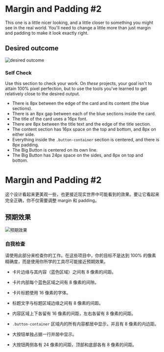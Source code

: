 # Margin and Padding #2

This one is a little nicer looking, and a little closer to something you might see in the real world. You'll need to change a little more than just margin and padding to make it look exactly right.

## Desired outcome
![desired outcome](./desired-outcome.png)

### Self Check
Use this section to check your work. On _these_ projects, your goal isn't to attain 100% pixel perfection, but to use the tools you've learned to get relatively close to the desired output.

- There is 8px between the edge of the card and its content (the blue sections).
- There is an 8px gap between each of the blue sections inside the card.
- The title of the card uses a 16px font.
- There are 8px between the title text and the edge of the title section.
- The content section has 16px space on the top and bottom, and 8px on either side.
- Everything inside the `.button-container` section is centered, and there is 8px padding.
- The Big Button is centered on its own line.
- The Big Button has 24px space on the sides, and 8px on top and bottom.

# Margin and Padding #2

这个设计看起来更美观一些，也更接近现实世界中可能看到的效果。要让它看起来完全正确，你不仅需要调整 margin 和 padding。

## 预期效果

![预期效果](./desired-outcome.png)

### 自我检查

请使用此部分来检查你的工作。在这些项目中，你的目标不是达到 100% 的像素精确度，而是使用你所学的工具尽可能接近预期效果。

- 卡片边缘与其内容（蓝色区域）之间有 8 像素的间距。

- 卡片内部每个蓝色区域之间有 8 像素的间隙。

- 卡片标题使用 16 像素的字体。

- 标题文字与标题区域边缘之间有 8 像素的间距。

- 内容区域上下各留有 16 像素的间距，左右各留有 8 像素的间距。

- `.button-container` 区域内的所有内容都居中显示，并且有 8 像素的内边距。

- 大按钮单独占据一行并居中显示。

- 大按钮两侧各有 24 像素的间距，顶部和底部各有 8 像素的间距。